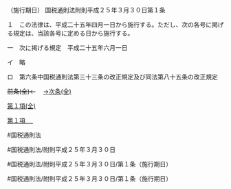 （施行期日）
国税通則法附則平成２５年３月３０日第１条

１　この法律は、平成二十五年四月一日から施行する。ただし、次の各号に掲げる規定は、当該各号に定める日から施行する。

一　次に掲げる規定　平成二十五年六月一日

イ　略

ロ　第六条中国税通則法第三十三条の改正規定及び同法第八十五条の改正規定

~~前条(全)←~~　  [→次条(全)](国税通則法＿＿＿＿附則平成２５年３月３０日第１７条_.md)

[第１項(全)](国税通則法＿＿＿＿附則平成２５年３月３０日第１条第１項_.md)  

[第１項 　 ](国税通則法＿＿＿＿附則平成２５年３月３０日第１条第１項.md)  

#国税通則法

#国税通則法/附則平成２５年３月３０日

#国税通則法/附則平成２５年３月３０日/第１条（施行期日）

#国税通則法/附則平成２５年３月３０日/第１条（施行期日）

